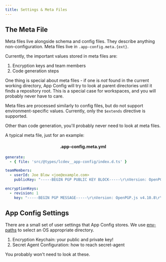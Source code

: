 ```yaml
---
title: Settings & Meta Files
---
```


## The Meta File

Meta files live alongside schema and config files. They describe anything non-configuration.
Meta files live in `.app-config.meta.{ext}`.

Currently, the important values stored in meta files are:

1. Encryption keys and team members
2. Code generation steps

One thing is special about meta files - if one is _not_ found in the current working directory,
App Config will try to look at parent directories until it finds a repository root.
This is a special case for workspaces, and you will probably never have to care.

Meta files are processed similarly to config files, but do not support environment-specific values.
Currently, only the `$extends` directive is supported.

Other than code generation, you'll probably never need to look at meta files.

A typical meta file, just for an example:

<h4 style="text-align:center">.app-config.meta.yml</h4>

```yaml
generate:
  - { file: 'src/@types/lcdev__app-config/index.d.ts' }

teamMembers:
  - userId: Joe Blow <joe@example.com>
    publicKey: "-----BEGIN PGP PUBLIC KEY BLOCK-----\r\nVersion: OpenPGP.js v4.10.8\r\nComment: https://openpgpjs.org\r\n\r\nxjMEX8mmshYJKwYBBAHaRw8BAQdAutNgPqlb5Iqw7xx3eMvNK5O1vbdLENDs\r\nZkVebLwFl9PNGkpvZSBCbG93IDxqb2VAZXhhbXBsZS5jb20+wo8EEBYKACAF\r\nAl/JprIGCwkHCAMCBBUICgIEFgIBAAIZAQIbAwIeAQAhCRD8UMumP1cfjxYh\r\nBNcX0H6tdCsdTHyCQfxQy6Y/Vx+PowMA/Rw+lHO64c0Rc4JGHfU/7nB3lPla\r\nrOb3kYdduqrdCbWTAQCHpLO5tWGuaWUqIoDCi5MiNNpMblJssssvRTimCLit\r\nBc44BF/JprISCisGAQQBl1UBBQEBB0DvkU/lPcOBF7MQepEK27gGIsszl36l\r\nIHIbmZwUAlH6GAMBCAfCeAQYFggACQUCX8mmsgIbDAAhCRD8UMumP1cfjxYh\r\nBNcX0H6tdCsdTHyCQfxQy6Y/Vx+P+UcA/Rdt9JgNqg2jMK5Lk7RqCnluTwKG\r\nm5p+W+34mi872rUTAQDX8PuMWPIzPkLp/InkLUO+fhBqbPPXXNu4wNnz79QO\r\nAQ==\r\n=Icsa\r\n-----END PGP PUBLIC KEY BLOCK-----\r\n"

encryptionKeys:
  - revision: 1
    key: "-----BEGIN PGP MESSAGE-----\r\nVersion: OpenPGP.js v4.10.8\r\nComment: https://openpgpjs.org\r\n\r\nwV4DSfxLNt2seUQSAQdAcoEGyjWJhnyuopcOhwiUoCoTOfOHyitNHDcuL1OR\r\nFg4wMvZg0uINadxFkyyxRR2zYGzrzeUgkt80E0x8d8HL8F91AQFIqaQ/LJjX\r\nNns81a1W0sd7AXpmV0gr47DJwZJ1ncgeZPMqfJ0nKrmmEywy6ULbDtEMffdt\r\nt50xUnd9sTRWzDNaLkSZLGKVGi6gARfYhr81u0ryNg4yafZV/dUkbQSw2pdt\r\n/QFMvYw6rG4ccvAxNNiJazSzymg4ucwckdaAODR23PVw0vsVEDcidmDG93d/\r\na2d+CovwNUS8XprrGsQthhLJT6vx9WrpNQkfnRKYJujsH1A6v+p5ERTPPf7W\r\nIf7nWT8zAjlfF9PIapYAdqDNs8IZ012J1gWtCpXSbHIWVxU8GlkZQDqdgVeH\r\nH6TrjP9AscQJgKhV8sh5WMGEAnTAdT4dXfmV+3vKHR3Ft0K0kKy7QVkXEAzD\r\nIvr16dsR+TuJ93k+ptLz/P+Uf++I/C0h4oVD+wbKDkbe16YzpGSWLIoQdOhr\r\nN2X2XyORg3PYBbnBbCkMAGKJm5QmdDbGuQqK5o6Vt3QNTo72MyHBa+U1fuIH\r\nJQ3k1lcxrWyLMFuxCwIrH6hzwZKs+eq5W3cfiTAWyL9Hl7p7a8m8Zb/du/qY\r\n6N44dOkgZWToFE5ay9yPNdyIFJYyN0R5d4vItS7HZ7ol/vYaRvllVb0dSf6G\r\nT4GolaJkJ+LNWfBo1gslBUPvf/VDcsvygWkStzOksIxqP16U8GxZczHT+iow\r\nXogWi/+oIRENWiKIfXrTbKE8c2JXrC1bTiZ23weNqaJG33s/eTrieVhpkJUH\r\nnk3q6rWXF4VIYSCsaiVXAmAMqIak5eua2qKSsTsNEIeWVr8KdtVPD2GwdpX4\r\nUUhwhtx2UyxypD7GkIZnCexvtIMAV09zvdWLsqjpyJf63Qo0I063jB5Ik/Ho\r\nCBXsUL5Yt6RwFp0Htkibwll29jn861AIi+CVUHx9YXo3W0YnIMPayyIwAoaZ\r\nmaK6MuMM42bcmvUxZsBXaTBFChg5gGSQQCZKi2k8M/jim6pn06EciPvGQ1sq\r\nV2PPtGacg5s0fG9L5DtyrHXz8xjxQJqgyTmm9PabfwkrOizVWucH9YoiJPGq\r\nj5Zc9KY3ZR+zvZqPo7hbRLz6tfSO11birf1+jn4HRF047tTNDdTQ5cHVC7iv\r\nBV3KfZANg0pmMW7+yJtkDxlPPIGXpTwubK2eqTk1k4AGRQzMyT6S48ZsRFGP\r\nktq8EuPQx8wOrYBOKApooWEQbPpPMe+Y9RhcQvjWEqxKKkkmKC4g8oGl90ms\r\nyq3g6tiVGFOd2GnOptgaCYjGE/Utl/Itl7Gue3sIt32Yu7xRqzVGofWGN4Bw\r\nHlPaJ/GKIf3sqbRQacD5Dl8FpelAXEao7q7cUAFmsDSzi66f66S5/6hWxzHh\r\nyvQCy1F/Uzzd3AwFo5F+3tYUFPwi02GreRkHAlRf9X16+domwY/0WWLWDnRQ\r\nH8nHnmFgxopAXPg1mQkXSBUwPUikljCiQl6HkidTc3IPeaHDHo/6DRZsIu2D\r\n43mD7u1wlg2G8HUCsbLeyU1GG/T5lFr/crIv9IVlfYovddu3Wx031wSrQ2MO\r\nh/uWdPe1wpvWXI/TBu8LLnYy/RDq4TwNbf1Bc9TSQQasY/P9d/4nQhAT7P85\r\nGRbznbYKeH7WE+pQktWSqppPHutYkYHMXLGaOGLykar49lFLQO0xSqaEaymp\r\nBgT+ivgxFik2+mMOgrN/tM1oApNQd+U+yb3lq82q+WUcnuNsmk1Id76dWq8W\r\n8CLB+7kRnRrkyEVj/L1EOO9BDJG0CCz8aMyqWInQR9BJ5oRSs8b5alWxLRFj\r\nSWM144vdVlymSYSkZj5W+hkZ/xYzr3uV0udUDdN7xU+PFl+pDuGYAS9guePk\r\nAlZ2ESbIX0SBAL1ZsTZW94i0dnGvxHLvmouWLCpNOhZuRE88v17JO7aDe9DO\r\nfH0ROJJ5RzG2oR/wrnf+WyN2AreGRkZqJ/gFZkFR+DFlBO9vMNW722Ud68Sn\r\njz+tapQvWG7Wq89m3TN9/+gQRR7Cwk55QkLqBiLWZCBwaBJtUwKXBLUAbw4c\r\nAFNVx3LeQi1HgFRoN3oW/bJg+I7zlKIugRv4N504u2kwCPXoVoD121FDUtCh\r\nnASnbpoLeUzTgGFhHwKMIBYff3mR2c0d09JiQEbLtpYFKh2EEwpufVRva4wY\r\n6yPrCnBJ6rJ0JXcp5A+WW46E2boxwa1SF4pj4u9QfCrQfX8GsRqdJEHHSXSQ\r\nJStWpuSMz9dbQFAbIiUVaTFTcco/Uqgw/addYkJjmBN4XqGhcasuZq+dx+Dg\r\ntwg13xP65ckEk/SFKFM98BwHK7nGfE9o3U9xMErOMfbKGDy1pkGhXSGcfAFW\r\nkXuNzmBH4wM/yzfMx4Dt8+fx3AY//eifa3+PJPM32voGZ/Du6aQ+AmjvCP/N\r\nSKZcG+pbGDnhnbzyxmcqaTDIqxl6buT1pa1iGxjPMp0z6gO0Yhz7GWivntkC\r\nkhn64LvDYWFI1VR8RrglRDhMsOBzGyxLO4+HueMeK7eq+H8Kz78GHd22qrBQ\r\n8ZTB2l+5+D7SWz7D9Td1U+zQDGFr7HgUsvdT7/lH2hVFj4fYJsKvCG/KDJM3\r\nsoOTdAqJkNqKYq9Gq8f3SJPTQTdc20QbOp9KLFZ+43sRRUMpBJrTZdN5FrkN\r\nE6/Cq3fIsi4qJ37FjwT9Dw2e6FeJDDqYoP9s8Q6daNgpp6ZdXjNqm1XZnr8C\r\nWPF4kaNR46z0HHGDf/u5ub9m7706pJDQZrRIcI/Tg48mNIcymuoUt/FNXEBS\r\ntG4lwkz4vo/Zkd8DhMJL6TwAGRFw/fy8rkZoEh0OS+OLsgkQoBxE+bggOeLz\r\nDL1eQDiz1nS82IE1LGhEb7VU0MBwZq1TZFoKH+Z8y/GJJGcXe5dtGjkwluxr\r\nbg==\r\n=xBAf\r\n-----END PGP MESSAGE-----\r\n"
```

## App Config Settings

There are a small set of user settings that App Config stores.
We use [env-paths](https://www.npmjs.com/package/env-paths) to select an OS appropriate directory.

1. Encryption Keychain: your public and private key!
2. Secret Agent Configuration: how to reach secret-agent

You probably won't need to look at these.
